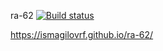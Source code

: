 ra-62
[![Build status](https://ci.appveyor.com/api/projects/status/pmbgmjol6p2fo44p?svg=true)](https://ci.appveyor.com/project/IsmagilovRF/ra-62)

https://ismagilovrf.github.io/ra-62/


